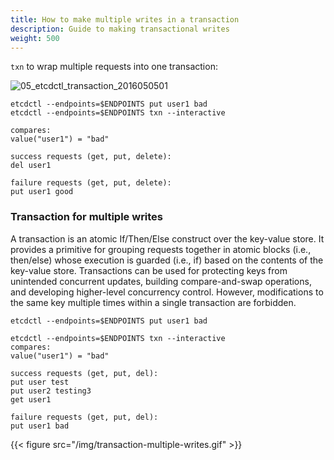 ```yaml
---
title: How to make multiple writes in a transaction
description: Guide to making transactional writes
weight: 500
---
```


`txn` to wrap multiple requests into one transaction:

![05_etcdctl_transaction_2016050501](https://storage.googleapis.com/etcd/demo/05_etcdctl_transaction_2016050501.gif)

```shell
etcdctl --endpoints=$ENDPOINTS put user1 bad
etcdctl --endpoints=$ENDPOINTS txn --interactive

compares:
value("user1") = "bad"

success requests (get, put, delete):
del user1

failure requests (get, put, delete):
put user1 good
```

### Transaction for multiple writes

A transaction is an atomic If/Then/Else construct over the key-value store. It provides a primitive for grouping requests together in atomic blocks (i.e., then/else) whose execution is guarded (i.e., if) based on the contents of the key-value store. Transactions can be used for protecting keys from unintended concurrent updates, building compare-and-swap operations, and developing higher-level concurrency control. However, modifications to the same key multiple times within a single transaction are forbidden.

```shell
etcdctl --endpoints=$ENDPOINTS put user1 bad

etcdctl --endpoints=$ENDPOINTS txn --interactive
compares:
value("user1") = "bad"

success requests (get, put, del):
put user test
put user2 testing3
get user1

failure requests (get, put, del):
put user1 bad
```

{{< figure src="/img/transaction-multiple-writes.gif" >}}
